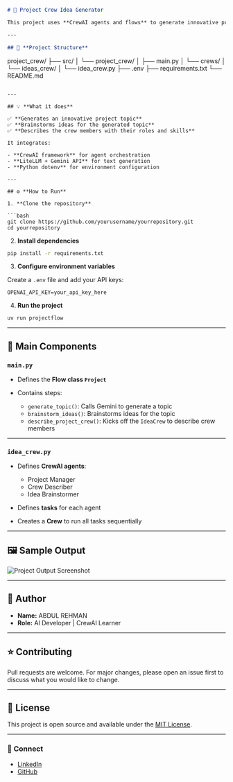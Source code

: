 

```markdown
# 🚀 Project Crew Idea Generator

This project uses **CrewAI agents and flows** to generate innovative project topics, brainstorm ideas, and describe the project crew structure automatically.

---

## 📂 **Project Structure**

```

project\_crew/
├── src/
│   └── project\_crew/
│       ├── main.py
│       └── crews/
│           └── ideas\_crew/
│               └── idea\_crew\.py
├── .env
├── requirements.txt
└── README.md

````

---

## 💡 **What it does**

✅ **Generates an innovative project topic**  
✅ **Brainstorms ideas for the generated topic**  
✅ **Describes the crew members with their roles and skills**

It integrates:

- **CrewAI framework** for agent orchestration  
- **LiteLLM + Gemini API** for text generation  
- **Python dotenv** for environment configuration

---

## ⚙️ **How to Run**

1. **Clone the repository**

```bash
git clone https://github.com/yourusername/yourrepository.git
cd yourrepository
````

2. **Install dependencies**

```bash
pip install -r requirements.txt
```

3. **Configure environment variables**

Create a `.env` file and add your API keys:

```env
OPENAI_API_KEY=your_api_key_here
```

4. **Run the project**

```bash
uv run projectflow
```

---

## 📝 **Main Components**

### `main.py`

* Defines the **Flow class `Project`**
* Contains steps:

  * `generate_topic()`: Calls Gemini to generate a topic
  * `brainstorm_ideas()`: Brainstorms ideas for the topic
  * `describe_project_crew()`: Kicks off the `IdeaCrew` to describe crew members

---

### `idea_crew.py`

* Defines **CrewAI agents**:

  * Project Manager
  * Crew Describer
  * Idea Brainstormer
* Defines **tasks** for each agent
* Creates a **Crew** to run all tasks sequentially

---

## 🖼️ **Sample Output**

![Project Output Screenshot](C:\Users\3TEE\OneDrive\Pictures\Screenshots)

---

## 🙌 **Author**

* **Name:** ABDUL REHMAN
* **Role:** AI Developer | CrewAI Learner

---

## ⭐ **Contributing**

Pull requests are welcome. For major changes, please open an issue first to discuss what you would like to change.

---

## 📄 **License**

This project is open source and available under the [MIT License](LICENSE).

---

### 🔗 **Connect**

* [LinkedIn](https://www.linkedin.com/in/abdul-rehman-1333a3290/)
* [GitHub](https://github.com/moiz14553)



